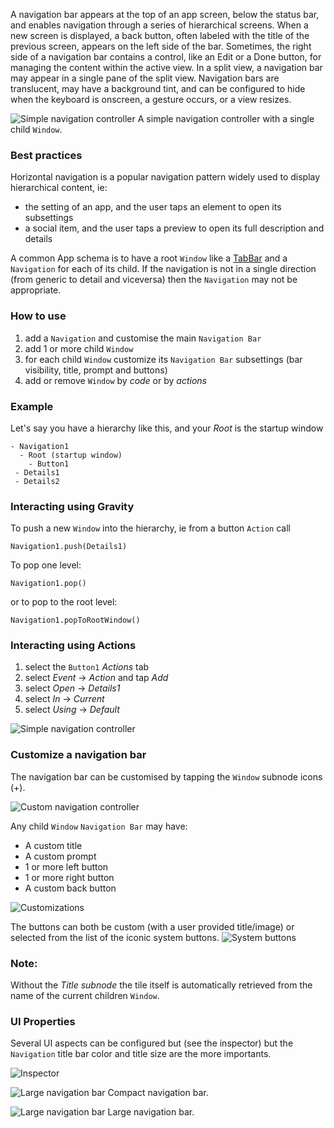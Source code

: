 A navigation bar appears at the top of an app screen, below the status bar, and enables navigation through a series of hierarchical screens. When a new screen is displayed, a back button, often labeled with the title of the previous screen, appears on the left side of the bar. Sometimes, the right side of a navigation bar contains a control, like an Edit or a Done button, for managing the content within the active view. In a split view, a navigation bar may appear in a single pane of the split view. Navigation bars are translucent, may have a background tint, and can be configured to hide when the keyboard is onscreen, a gesture occurs, or a view resizes.

![Simple navigation controller](images/navigation8.png)
A simple navigation controller with a single child `Window`.


### Best practices
Horizontal navigation is a popular navigation pattern widely used to display hierarchical content, ie:
- the setting of an app, and the user taps an element to open its subsettings
- a social item, and the user taps a preview to open its full description and details

A common App schema is to have a root `Window` like a [TabBar](tabbar) and a `Navigation` for each of its child.
If the navigation is not in a single direction (from generic to detail and viceversa) then the `Navigation` may not be appropriate.

### How to use
1. add a `Navigation` and customise the main `Navigation Bar`
1. add 1 or more child `Window`
1. for each child `Window` customize its `Navigation Bar` subsettings (bar visibility, title, prompt and buttons)
1. add or remove `Window` by _code_ or by _actions_



### Example
Let's say you have a hierarchy like this, and your _Root_ is the startup window
```
- Navigation1
  - Root (startup window)
    - Button1
 - Details1
 - Details2
```

### Interacting using Gravity

To push a new `Window` into the hierarchy, ie from a button `Action` call
```
Navigation1.push(Details1)
```

To pop one level:

```
Navigation1.pop()
```

or to pop to the root level:
```
Navigation1.popToRootWindow()
```

### Interacting using Actions

1. select the `Button1` _Actions_ tab
1. select _Event_ -> _Action_ and tap _Add_
1. select _Open_ -> _Details1_
1. select _In_ -> _Current_
1. select _Using_ -> _Default_

![Simple navigation controller](images/navigation10.png)

### Customize a navigation bar
The navigation bar can be customised by tapping the `Window` subnode icons (+).

![Custom navigation controller](images/navigation1.png)

Any child `Window` `Navigation Bar` may have:
- A custom title
- A custom prompt
- 1 or more left button
- 1 or more right button
- A custom back button

![Customizations](images/navigation13.png)

The buttons can both be custom (with a user provided title/image) or selected from the list of the iconic system buttons.
![System buttons](images/navigation2.png)

### Note:
Without the _Title subnode_ the tile itself is automatically retrieved from the name of the current children `Window`.

### UI Properties
Several UI aspects can be configured but (see the inspector) but the `Navigation` title bar color and title size are the more importants.

![Inspector](images/navigation11.png)

![Large navigation bar](images/navigation12.png)
Compact navigation bar.

![Large navigation bar](images/navigation9.png)
Large navigation bar.
